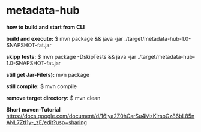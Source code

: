 # metadata-hub

**how to build and start from CLI**

**build and execute:** $ mvn package && java -jar ./target/metadata-hub-1.0-SNAPSHOT-fat.jar

**skipp tests:** $ mvn package -DskipTests && java -jar ./target/metadata-hub-1.0-SNAPSHOT-fat.jar

**still get Jar-File(s):** mvn package

**still compile:** $ mvn compile

**remove target directory:** $ mvn clean


**Short maven-Tutorial**
https://docs.google.com/document/d/16Iya2Z0hCarSu4MzKlrsoGz86bL85nANL7ZtI1y-_zE/edit?usp=sharing
